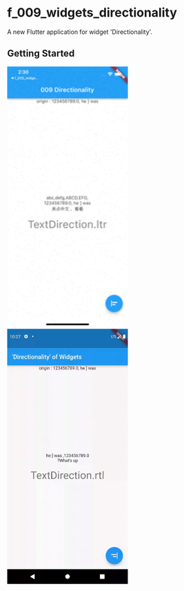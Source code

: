 # f_009_widgets_directionality

A new Flutter application for widget 'Directionality'.

## Getting Started

<img src="doc/image/live.gif" width="280"/>

<img src="doc/image/f_009_widgets_directioniality.gif" width="280"/>